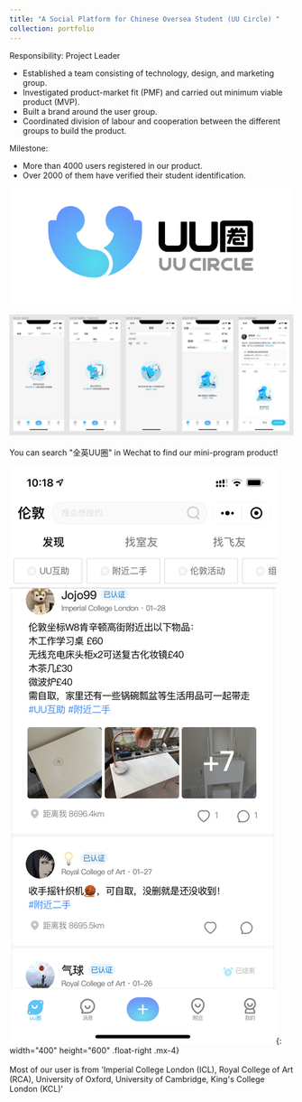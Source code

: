 ```yaml
---
title: "A Social Platform for Chinese Oversea Student (UU Circle) "
collection: portfolio
---
```


Responsibility: Project Leader 
- Established a team consisting of technology, design, and marketing group.
- Investigated product-market fit (PMF) and carried out minimum viable product (MVP).
- Built a brand around the user group.
- Coordinated division of labour and cooperation between the different groups to build the product.

Milestone:
- More than 4000 users registered in our product. 
- Over 2000 of them have verified their student identification. 

<img src='/images/uucircle_logo.png'>
<br />
<br />
<img src='/images/uucircle_2.png'>
<br />
<br />
You can search "全英UU圈" in Wechat to find our mini-program product! 

<img src='/images/uucircle_1.png '>{: width="400" height="600" .float-right .mx-4}
<br />
<br />
Most of our user is from 'Imperial College London (ICL), Royal College of Art (RCA), University of Oxford, University of Cambridge, King's College London (KCL)' 